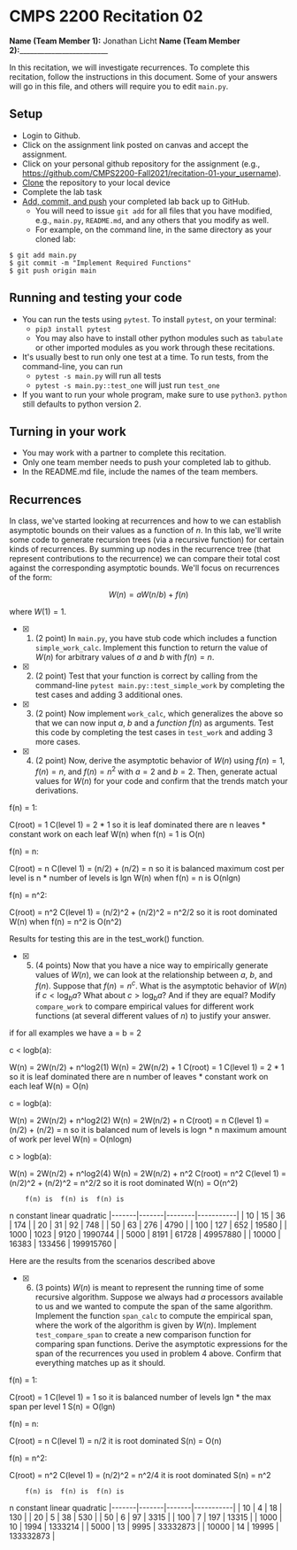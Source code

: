# CMPS 2200  Recitation 02

**Name (Team Member 1):** Jonathan Licht
**Name (Team Member 2):**_________________________

In this recitation, we will investigate recurrences.
To complete this recitation, follow the instructions in this document. Some of your answers will go in this file, and others will require you to edit `main.py`.

## Setup
- Login to Github.
- Click on the assignment link posted on canvas and accept the assignment.
- Click on your personal github repository for the assignment (e.g., https://github.com/CMPS2200-Fall2021/recitation-01-your_username).
- [Clone](https://docs.github.com/en/github/creating-cloning-and-archiving-repositories/cloning-a-repository-from-github/cloning-a-repository) the repository to your local device
- Complete the lab task
- [Add, commit, and push](https://docs.github.com/en/github/managing-files-in-a-repository/managing-files-using-the-command-line/adding-a-file-to-a-repository-using-the-command-line) your completed lab back up to GitHub.
  - You will need to issue `git add` for all files that you have modified, e.g., `main.py`, `README.md`, and any others that you modify as well.
  - For example, on the command line, in the same directory as your cloned lab:
```
$ git add main.py
$ git commit -m "Implement Required Functions"
$ git push origin main
```
## Running and testing your code
- You can run the tests using `pytest`. To install `pytest`, on your terminal:
  + `pip3 install pytest`
  + You may also have to install other python modules such as `tabulate` or other imported modules as you work through these recitations.
- It's usually best to run only one test at a time. To run tests, from the command-line, you can run
  + `pytest -s main.py` will run all tests
  + `pytest -s main.py::test_one` will just run `test_one`
- If you want to run your whole program, make sure to use `python3`. `python` still defaults to python version 2.

## Turning in your work
- You may work with a partner to complete this recitation.
- Only one team member needs to push your completed lab to github.
- In the README.md file, include the names of the team members.

## Recurrences

In class, we've started looking at recurrences and how to we can establish asymptotic bounds on their values as a function of $n$. In this lab, we'll write some code to generate recursion trees (via a recursive function) for certain kinds of recurrences. By summing up nodes in the recurrence tree (that represent contributions to the recurrence) we can compare their total cost against the corresponding asymptotic bounds. We'll focus on  recurrences of the form:

$$ W(n) = aW(n/b) + f(n) $$

where $W(1) = 1$.

- [x] 1. (2 point) In `main.py`, you have stub code which includes a function `simple_work_calc`. Implement this function to return the value of $W(n)$ for arbitrary values of $a$ and $b$ with $f(n)=n$.

- [x] 2. (2 point) Test that your function is correct by calling from the command-line `pytest main.py::test_simple_work` by completing the test cases and adding 3 additional ones.

- [x] 3. (2 point) Now implement `work_calc`, which generalizes the above so that we can now input $a$, $b$ and a *function* $f(n)$ as arguments. Test this code by completing the test cases in `test_work` and adding 3 more cases.

- [x] 4. (2 point) Now, derive the asymptotic behavior of $W(n)$ using $f(n) = 1$, $f(n) = n$, and $f(n) = n^2$  with $a=2$ and $b=2$. Then, generate actual values for $W(n)$ for your code and confirm that the trends match your derivations.

f(n) = 1:

C(root) = 1
C(level 1) = 2 * 1
so it is leaf dominated
there are n leaves * constant work on each leaf
W(n) when f(n) = 1 is O(n)

f(n) = n:

C(root) = n
C(level 1) = (n/2) + (n/2) = n
so it is balanced
maximum cost per level is n * number of levels is lgn
W(n) when f(n) = n is O(nlgn)

f(n) = n^2:

C(root) = n^2
C(level 1) = (n/2)^2 + (n/2)^2 = n^2/2
so it is root dominated
W(n) when f(n) = n^2 is O(n^2)

Results for testing this are in the test_work() function.

- [x] 5. (4 points) Now that you have a nice way to empirically generate values of $W(n)$, we can look at the relationship between $a$, $b$, and $f(n)$. Suppose that $f(n) = n^c$. What is the asymptotic behavior of $W(n)$ if $c < \log_b a$? What about $c > \log_b a$? And if they are equal? Modify `compare_work` to compare empirical values for different work functions (at several different values of $n$) to justify your answer.

if for all examples we have a = b = 2

c < logb(a):

W(n) = 2W(n/2) + n^log2(1)
W(n) = 2W(n/2) + 1
C(root) = 1
C(level 1) = 2 * 1
so it is leaf dominated
there are n number of leaves * constant work on each leaf
W(n) = O(n)

c = logb(a):

W(n) = 2W(n/2) + n^log2(2)
W(n) = 2W(n/2) + n
C(root) = n
C(level 1) = (n/2) + (n/2) = n
so it is balanced
num of levels is logn * n maximum amount of work per level
W(n) = O(nlogn)

c > logb(a):

W(n) = 2W(n/2) + n^log2(4)
W(n) = 2W(n/2) + n^2
C(root) = n^2
C(level 1) = (n/2)^2 + (n/2)^2 = n^2/2
so it is root dominated
W(n) = O(n^2)

        f(n) is  f(n) is  f(n) is
   n    constant  linear  quadratic
|-------|-------|--------|-----------|
|    10 |    15 |     36 |       174 |
|    20 |    31 |     92 |       748 |
|    50 |    63 |    276 |      4790 |
|   100 |   127 |    652 |     19580 |
|  1000 |  1023 |   9120 |   1990744 |
|  5000 |  8191 |  61728 |  49957880 |
| 10000 | 16383 | 133456 | 199915760 |

Here are the results from the scenarios described above

- [x] 6. (3 points) $W(n)$ is meant to represent the running time of some recursive algorithm. Suppose we always had $a$ processors available to us and we wanted to compute the span of the same algorithm. Implement the function `span_calc` to compute the empirical span, where the work of the algorithm is given by $W(n)$. Implement `test_compare_span` to create a new comparison function for comparing span functions. Derive the asymptotic expressions for the span of the recurrences you used in problem 4 above. Confirm that everything matches up as it should.

f(n) = 1:

C(root) = 1
C(level 1) = 1
so it is balanced
number of levels lgn * the max span per level 1
S(n) = O(lgn)

f(n) = n:

C(root) = n
C(level 1) = n/2
it is root dominated
S(n) = O(n)

f(n) = n^2:

C(root) = n^2
C(level 1) = (n/2)^2 = n^2/4
it is root dominated
S(n) = n^2

        f(n) is  f(n) is  f(n) is
   n    constant  linear  quadratic
|-------|-------|-------|-----------|
|    10 |     4 |    18 |       130 |
|    20 |     5 |    38 |       530 |
|    50 |     6 |    97 |      3315 |
|   100 |     7 |   197 |     13315 |
|  1000 |    10 |  1994 |   1333214 |
|  5000 |    13 |  9995 |  33332873 |
| 10000 |    14 | 19995 | 133332873 |
